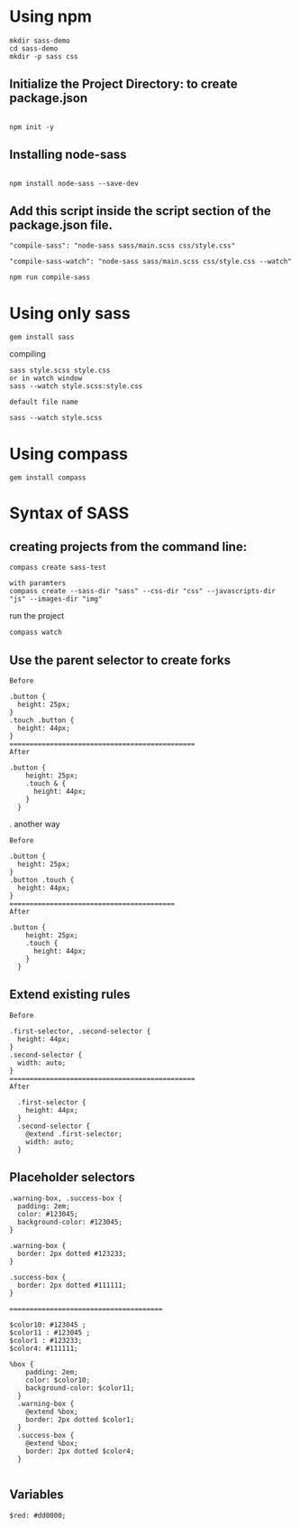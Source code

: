 # Using npm 
```
mkdir sass-demo
cd sass-demo
mkdir -p sass css

```
## Initialize the Project Directory: to create package.json
```

npm init -y

```
## Installing node-sass
```

npm install node-sass --save-dev

```
## Add this script inside the script section of the package.json file.
```
"compile-sass": "node-sass sass/main.scss css/style.css"

"compile-sass-watch": "node-sass sass/main.scss css/style.css --watch"

npm run compile-sass
```


# Using only sass
```
gem install sass
```
compiling 

```
sass style.scss style.css
or in watch window
sass --watch style.scss:style.css

default file name

sass --watch style.scss 

```



# Using compass
``
gem install compass
``


# Syntax of SASS

## creating projects from the command line:
```
compass create sass-test

with paramters
compass create --sass-dir "sass" --css-dir "css" --javascripts-dir "js" --images-dir "img"
```
run the project
```
compass watch
```
## Use the parent selector to create forks

```
Before

.button {
  height: 25px;
}
.touch .button {
  height: 44px;
}
==============================================
After

.button {
    height: 25px;
    .touch & {
      height: 44px;
    }
  }

```
. another way
```
Before

.button {
  height: 25px;
}
.button .touch {
  height: 44px;
}
=========================================
After

.button {
    height: 25px;
    .touch {
      height: 44px;
    }
  }

```

## Extend existing rules

```
Before

.first-selector, .second-selector {
  height: 44px;
}
.second-selector {
  width: auto;
}
==============================================
After

  .first-selector {
    height: 44px;
  }
  .second-selector {
    @extend .first-selector;
    width: auto;
  }

```

## Placeholder selectors

```
.warning-box, .success-box {
  padding: 2em;
  color: #123045;
  background-color: #123045;
}

.warning-box {
  border: 2px dotted #123233;
}

.success-box {
  border: 2px dotted #111111;
}

======================================

$color10: #123045 ;
$color11 : #123045 ;
$color1 : #123233;
$color4: #111111;

%box {
    padding: 2em;
    color: $color10;
    background-color: $color11;
  }
  .warning-box {
    @extend %box;
    border: 2px dotted $color1;
  }
  .success-box {
    @extend %box;
    border: 2px dotted $color4;
  }


```

## Variables

```
$red: #dd0000;
```
